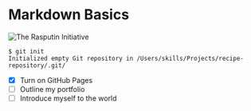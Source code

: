 # Markdown Basics
![The Rasputin Initiative](https://cdn.prod.website-files.com/5e0f1144930a8bc8aace526c/65d5bfc50315d9378d0828f2_65d018d2bb7642d3cbd99155-2e308d297a3fc35fc6e1029f87c09b6d.jpeg)
```
$ git init
Initialized empty Git repository in /Users/skills/Projects/recipe-repository/.git/
```
- [x] Turn on GitHub Pages
- [ ] Outline my portfolio
- [ ] Introduce myself to the world
